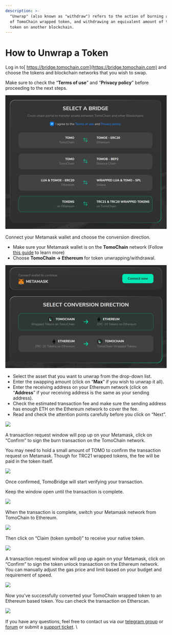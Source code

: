 ```yaml
---
description: >-
  "Unwrap" (also known as "withdraw") refers to the action of burning an amount
  of TomoChain wrapped token, and withdrawing an equivalent amount of the native
  token on another blockchain.
---
```


# How to Unwrap a Token

Log in to[ https://bridge.tomochain.com](https://bridge.tomochain.com) and choose the tokens and blockchain networks that you wish to swap.

Make sure to check the “**Terms of use**” and “**Privacy policy**” before proceeding to the next steps.

![](<../../../.gitbook/assets/image (107).png>)

Connect your Metamask wallet and choose the conversion direction. 

* Make sure your Metamask wallet is on the **TomoChain** network (Follow [this guide](https://docs.tomochain.com/general/how-to-connect-to-tomochain-network/metamask) to learn more)
* Choose **TomoChain -> Ethereum** for token unwrapping/withdrawal.

![](<../../../.gitbook/assets/image (108).png>)

* Select the asset that you want to unwrap from the drop-down list. 
* Enter the swapping amount (click on “**Max**” if you wish to unwrap it all).
* Enter the receiving address on your Ethereum network (click on “**Address**” if your receiving address is the same as your sending address).
* Check the estimated transaction fee and make sure the sending address has enough ETH on the Ethereum network to cover the fee.
* Read and check the attention points carefully before you click on “Next”.

![](https://lh6.googleusercontent.com/a1Tj956gArBgFaxpLqNB8Ra7607ogWqdcyxgcu20JanR488IWPWdSC6XfRqQiWIg9q4mTa5oHHhHibA0g0C4wbPd2XGKVIrEf98HHL0EYMFTNhMVM1HrNrK5i8t5leq4lkHjmqHi)

A transaction request window will pop up on your Metamask, click on “Confirm” to sign the burn transaction on the TomoChain network. 

You may need to hold a small amount of TOMO to confirm the transaction request on Metamask. Though for TRC21 wrapped tokens, the fee will be paid in the token itself.

![](https://lh5.googleusercontent.com/ixbo77wGlu7m-RMaifRcXFxigHOl-LC4trpFukED7V5fTMK4S8QbVkrkxSoUuDblDBl9LN8b-qeCy\_3EdD0JLrWLBUbSmte1NSOr3ojev5zm9fZZXqAAnOwEPSabECWpjXDwOrO3)

Once confirmed, TomoBridge will start verifying your transaction.

Keep the window open until the transaction is complete. 

![](https://lh6.googleusercontent.com/5Y3FxlU-edfRwAcCJ7GDjky504-Z0x7RKmhbfjCcidfFnJjlyVX99XXPR\_\_-0AcWkqoWy0X1xqpEdlwDsLpCsdUeM24byqsfXsVALivOKMKNLf0k-bJS7yw1An_ePSJFv03ec7Cu)

When the transaction is complete, switch your Metamask network from TomoChain to Ethereum. 

![](https://lh5.googleusercontent.com/R6IfUmpBb9qCgpLmQ0RCwRBLa_c4JgPrAmNTBjjNsb9Ak5MG0igKPaPNh7MJBI3VqA1vo7DK1Te9mxXDZV1kwZbxipfc6o_kKBiaiGa2UUL6pvKMssTrA\_\_-1lk-A_BhTAz4TLmM)

Then click on “Claim (token symbol)” to receive your native token.

![](https://lh6.googleusercontent.com/ZnnWSvXmSru2P6RSRfzlxVSgPn7nJZ6m7meoFg--0gKDPhdqR9vUW1CpYI6D8mkNnY6X7ZIEzyJhRvIXlrW3TCVsTwtF08YivabALjkqMY2JNb8sVQKBZZ0ybdOP3DvaQLItupIq)

A transaction request window will pop up again on your Metamask, click on “Confirm” to sign the token unlock transaction on the Ethereum network. You can manually adjust the gas price and limit based on your budget and requirement of speed.

![](https://lh6.googleusercontent.com/Q06nC2bcrA3spTay5RLYnakucMijZvcc3lJVoNJ4EdTXbZGPj8esn2Mxx1E-DWxSnwKL7oTJB1x9pRcszUSJVWAxN7rPf29dBKFEGR9BgmMMgDy1NQ1KV6rZB9GEuJXzmaBfFHhB)

Now you’ve successfully converted your TomoChain wrapped token to an Ethereum based token. You can check the transaction on Etherscan. 

![](https://lh3.googleusercontent.com/ws28fUcLAQ6ZpzzjnoUgFjZw_R5q2--UexU1AmFPxB7k7HB3-SIbKS_lStTPrlO--HGQh1SLlvVucZikcrB6wMQik8-81nGlBToOG_MY28zbu8mxOVezSkiaZE57rpxhKbgnsmji)

If you have any questions, feel free to contact us via our [telegram group](https://t.me/TomoChain) or [forum](https://forum.tomochain.com/c/technical-discussion/9) or submit a [support ticket](https://docs.google.com/forms/d/e/1FAIpQLSepwuF5MEwos7Gd_D1NllncV8JFKGoU92PO6ZNx4x9ri1WVbA/viewform). \
